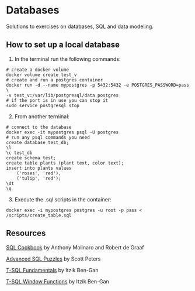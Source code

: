 # Databases

Solutions to exercises on databases, SQL and data modeling.


## How to set up a local database

1. In the terminal run the following commands:
```shell
# create a docker volume
docker volume create test_v
# create and run a postgres container
docker run -d --name mypostgres -p 5432:5432 -e POSTGRES_PASSWORD=pass \
-v test_v:/var/lib/postgresql/data postgres
# if the port is in use you can stop it
sudo service postgresql stop
```

2. From another terminal:
```shell
# connect to the database
docker exec -it mypostgres psql -U postgres
# run any psql commands you need
create database test_db;
\l
\c test_db
create schema test;
create table plants (plant text, color text);
insert into plants values
    ('roses', 'red'),
    ('tulip', 'red');
\dt
\q
```

3. Execute the .sql scripts in the container:
```shell
docker exec -i mypostgres postgres -u root -p pass < /scripts/create_table.sql
```


## Resources

[SQL Cookbook](https://www.oreilly.com/library/view/sql-cookbook/0596009763/) by Anthony Molinaro and Robert de Graaf

[Advanced SQL Puzzles](https://advancedsqlpuzzles.com/) by Scott Peters

[T-SQL Fundamentals](https://www.oreilly.com/library/view/t-sql-fundamentals-third/9781509302031/) by Itzik Ben-Gan

[T-SQL Window Functions](https://www.oreilly.com/library/view/t-sql-window-functions/9780135861554/) by Itzik Ben-Gan
